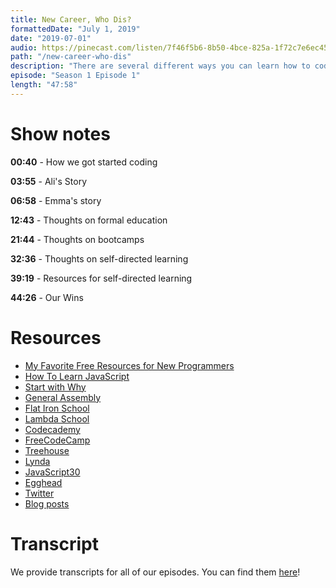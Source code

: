 ```yaml
---
title: New Career, Who Dis?
formattedDate: "July 1, 2019"
date: "2019-07-01"
audio: https://pinecast.com/listen/7f46f5b6-8b50-4bce-825a-1f72c7e6ec45.mp3
path: "/new-career-who-dis"
description: "There are several different ways you can learn how to code. In this episode, we discuss computer science degrees, bootcamps, and self-directed learning. Each has benefits and have brought a lot of people into the world of programming. Each also has challenges. We all have had unique paths to programming, so we'll incorporate our experiences and observations."
episode: "Season 1 Episode 1"
length: "47:58"
---
```


# Show notes

**00:40** - How we got started coding

**03:55** - Ali&#39;s Story

**06:58** - Emma&#39;s story

**12:43** - Thoughts on formal education

**21:44** - Thoughts on bootcamps

**32:36** - Thoughts on self-directed learning

**39:19** - Resources for self-directed learning

**44:26** - Our Wins

# Resources

- [My Favorite Free Resources for New Programmers](https://dev.to/aspittel/my-favorite-free-resources-for-new-programmers-bia)
- [How To Learn JavaScript](https://dev.to/emmabostian/how-to-learn-javascript-54i6)
- [Start with Why](https://smile.amazon.com/Start-Why-Leaders-Inspire-Everyone/dp/1591846447?sa-no-redirect=1)
- [General Assembly](https://generalassemb.ly/)
- [Flat Iron School](https://flatironschool.com/)
- [Lambda School](https://lambdaschool.com/)
- [Codecademy](https://www.codecademy.com/)
- [FreeCodeCamp](https://www.freecodecamp.org/)
- [Treehouse](https://teamtreehouse.com/)
- [Lynda](https://www.lynda.com/)
- [JavaScript30](https://javascript30.com/)
- [Egghead](https://egghead.io/)
- [Twitter](https://twitter.com)
- [Blog posts](https://dev.to)

# Transcript

We provide transcripts for all of our episodes. You can find them [here](https://github.com/ladybug-podcast/ladybug-website/blob/master/transcripts/01-new-career-who-dis.md)!

